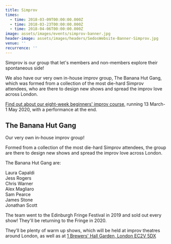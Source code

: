 ```yaml
---
title: Simprov
times:
  - time: 2018-03-09T00:00:00.000Z
  - time: 2018-03-23T00:00:00.000Z
  - time: 2018-04-06T00:00:00.000Z
image: assets/images/events/simprov-banner.jpg
header-image: assets/images/headers/SedosWebsite-Banner-Simprov.jpg
venue: ''
recurrence: ''
---
```

Simprov is our group that let's members and non-members explore their spontaneous side!

We also have our very own in-house improv group, The Banana Hut Gang, which was formed from a collection of the most die-hard Simprov attendees, who are there to design new shows and spread the improv love across London.

[Find out about our eight-week beginners' improv course,](https://sedos.l3v5y.co.uk/events/improv-for-beginners-8-week-course-with-performance) running 13 March-1 May 2020, with a performance at the end.

## **The Banana Hut Gang**

Our very own in-house improv group!

Formed from a collection of the most die-hard Simprov attendees, the group are there to design new shows and spread the improv love across London.

The Banana Hut Gang are:

Laura Capaldi\
Jess Rogers\
Chris Warner\
Alex Magliaro\
Sam Pearce\
James Stone\
Jonathan Scott

The team went to the Edinburgh Fringe Festival in 2019 and sold out every show! They'll be returning to the Fringe in 2020.

They’ll be plenty of warm up shows, which will be held at improv theatres around London, as well as at [1 Brewers' Hall Garden, London EC2V 5DX](https://sedos.l3v5y.co.uk/venues/bhg)
